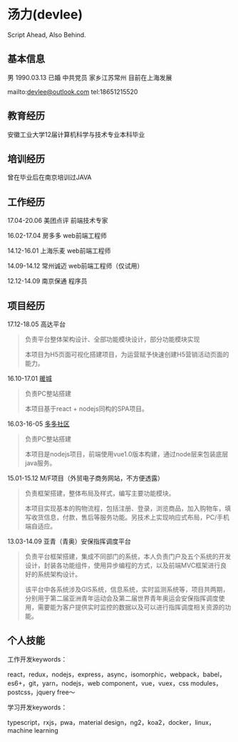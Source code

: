 # 汤力(devlee)
Script Ahead, Also Behind.
## 基本信息
男 1990.03.13 已婚 中共党员 家乡江苏常州 目前在上海发展

mailto:devlee@outlook.com tel:18651215520

## 教育经历
安徽工业大学12届计算机科学与技术专业本科毕业

## 培训经历
曾在毕业后在南京培训过JAVA

## 工作经历
17.04-20.06 美团点评 前端技术专家

16.02-17.04 房多多 web前端工程师

14.12-16.01 上海乐麦 web前端工程师

14.09-14.12 常州诚迈 web前端工程师（仅试用）

12.12-14.09 南京保通 程序员

## 项目经历
17.12-18.05 高达平台
> 负责平台整体架构设计、全部功能模块设计，部分功能模块实现
>
> 本项目为H5页面可视化搭建项目，为运营赋予快速创建H5营销活动页面的能力。

16.10-17.01 [暖城](https://nc.fangdd.com/web)

> 负责PC整站搭建
>
> 本项目基于react + nodejs同构的SPA项目。

16.03-16-05 [多多社区](http://www.fangdd.com/group)

> 负责PC整站搭建
> 
> 本项目是nodejs项目，前端使用vue1.0版本构建，通过node层来包装底层java服务。

15.01-15.12 M/F项目（外贸电子商务网站，不方便透露）

> 负责框架搭建，整体布局及样式，编写主要功能模块。
> 
> 本项目实现基本的购物流程，包括注册、登录，浏览商品，加入购物车，填写收货信息，付款，售后等服务功能。另技术上实现响应式布局，PC/手机端自适应。

13.03-14.09 亚青（青奥）安保指挥调度平台

> 负责平台框架搭建，集成不同部门的系统，本人负责门户及五个系统的开发设计，封装各功能组件，使用异步编程的方式，以及前端MVC框架进行良好的系统架构设计。
> 
> 该平台中各系统涉及GIS系统，信息系统，实时监测系统等，项目共两期，分别用于第二届亚洲青年运动会及第二届世界青年奥运会安保指挥调度使用，需要能为客户提供实时监控的数据以及可以进行指挥调度相关资源的功能。

## 个人技能
工作开发keywords：

react，redux，nodejs，express，async，isomorphic，webpack，babel，es6+，git，yarn，nodejs，web component，vue，vuex，css modules，postcss，jquery free～

学习开发keywords：

typescript，rxjs，pwa，material design，ng2，koa2，docker，linux，machine learning



